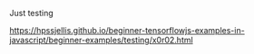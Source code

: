 



Just testing


https://hpssjellis.github.io/beginner-tensorflowjs-examples-in-javascript/beginner-examples/testing/x0r02.html



